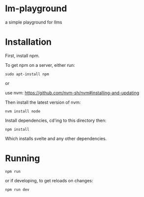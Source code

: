 # lm-playground
 a simple playground for llms

# Installation
First, install npm. 

To get npm on a server, either run:
```
sudo apt-install npm
```
or

use nvm: https://github.com/nvm-sh/nvm#installing-and-updating

Then install the latest version of nvm:
```
nvm install node
```

Install dependencies, cd'ing to this directory then:
```
npm install
```

Which installs svelte and any other dependencies.

# Running

```
npm run
```

or if developing, to get reloads on changes:
```
npm run dev
```
